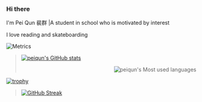 ### Hi there  

I'm Pei Qun 裴群 |A student in school who is motivated by interest

I love reading and skateboarding  

![Metrics](https://metrics.lecoq.io/peiqun?template=classic&config.timezone=Asia%2FShanghai)  

> [![peiqun's GitHub stats](https://github-readme-stats.vercel.app/api?username=peiqun)](https://github.com/anuraghazra/github-readme-stats)<p align="right">![peiqun's Most used languages](https://github-readme-stats.vercel.app/api/top-langs/?username=peiqun&layout=compact&hide_border=true&langs_count=10)</p>    

[![trophy](https://github-profile-trophy.vercel.app/peiqun=ryo-ma&theme=flat)](https://github.com/ryo-ma/github-profile-trophy)  

> [![GitHub Streak](https://github-readme-streak-stats.herokuapp.com/peiqun=sun0225SUN)](https://git.io/streak-stats)

